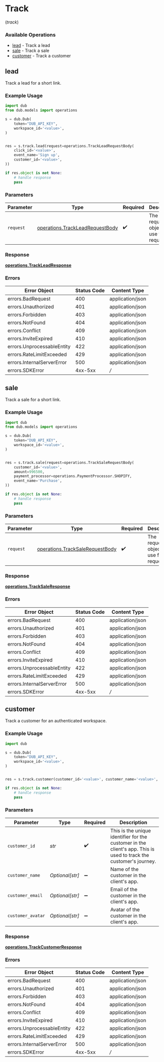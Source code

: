 # Track
(*track*)

### Available Operations

* [lead](#lead) - Track a lead
* [sale](#sale) - Track a sale
* [customer](#customer) - Track a customer

## lead

Track a lead for a short link.

### Example Usage

```python
import dub
from dub.models import operations

s = dub.Dub(
    token="DUB_API_KEY",
    workspace_id='<value>',
)


res = s.track.lead(request=operations.TrackLeadRequestBody(
    click_id='<value>',
    event_name='Sign up',
    customer_id='<value>',
))

if res.object is not None:
    # handle response
    pass

```

### Parameters

| Parameter                                                                          | Type                                                                               | Required                                                                           | Description                                                                        |
| ---------------------------------------------------------------------------------- | ---------------------------------------------------------------------------------- | ---------------------------------------------------------------------------------- | ---------------------------------------------------------------------------------- |
| `request`                                                                          | [operations.TrackLeadRequestBody](../../models/operations/trackleadrequestbody.md) | :heavy_check_mark:                                                                 | The request object to use for the request.                                         |


### Response

**[operations.TrackLeadResponse](../../models/operations/trackleadresponse.md)**
### Errors

| Error Object               | Status Code                | Content Type               |
| -------------------------- | -------------------------- | -------------------------- |
| errors.BadRequest          | 400                        | application/json           |
| errors.Unauthorized        | 401                        | application/json           |
| errors.Forbidden           | 403                        | application/json           |
| errors.NotFound            | 404                        | application/json           |
| errors.Conflict            | 409                        | application/json           |
| errors.InviteExpired       | 410                        | application/json           |
| errors.UnprocessableEntity | 422                        | application/json           |
| errors.RateLimitExceeded   | 429                        | application/json           |
| errors.InternalServerError | 500                        | application/json           |
| errors.SDKError            | 4xx-5xx                    | */*                        |

## sale

Track a sale for a short link.

### Example Usage

```python
import dub
from dub.models import operations

s = dub.Dub(
    token="DUB_API_KEY",
    workspace_id='<value>',
)


res = s.track.sale(request=operations.TrackSaleRequestBody(
    customer_id='<value>',
    amount=996500,
    payment_processor=operations.PaymentProcessor.SHOPIFY,
    event_name='Purchase',
))

if res.object is not None:
    # handle response
    pass

```

### Parameters

| Parameter                                                                          | Type                                                                               | Required                                                                           | Description                                                                        |
| ---------------------------------------------------------------------------------- | ---------------------------------------------------------------------------------- | ---------------------------------------------------------------------------------- | ---------------------------------------------------------------------------------- |
| `request`                                                                          | [operations.TrackSaleRequestBody](../../models/operations/tracksalerequestbody.md) | :heavy_check_mark:                                                                 | The request object to use for the request.                                         |


### Response

**[operations.TrackSaleResponse](../../models/operations/tracksaleresponse.md)**
### Errors

| Error Object               | Status Code                | Content Type               |
| -------------------------- | -------------------------- | -------------------------- |
| errors.BadRequest          | 400                        | application/json           |
| errors.Unauthorized        | 401                        | application/json           |
| errors.Forbidden           | 403                        | application/json           |
| errors.NotFound            | 404                        | application/json           |
| errors.Conflict            | 409                        | application/json           |
| errors.InviteExpired       | 410                        | application/json           |
| errors.UnprocessableEntity | 422                        | application/json           |
| errors.RateLimitExceeded   | 429                        | application/json           |
| errors.InternalServerError | 500                        | application/json           |
| errors.SDKError            | 4xx-5xx                    | */*                        |

## customer

Track a customer for an authenticated workspace.

### Example Usage

```python
import dub

s = dub.Dub(
    token="DUB_API_KEY",
    workspace_id='<value>',
)


res = s.track.customer(customer_id='<value>', customer_name='<value>', customer_email='Wilson.Smith@gmail.com', customer_avatar='<value>')

if res.object is not None:
    # handle response
    pass

```

### Parameters

| Parameter                                                                                                         | Type                                                                                                              | Required                                                                                                          | Description                                                                                                       |
| ----------------------------------------------------------------------------------------------------------------- | ----------------------------------------------------------------------------------------------------------------- | ----------------------------------------------------------------------------------------------------------------- | ----------------------------------------------------------------------------------------------------------------- |
| `customer_id`                                                                                                     | *str*                                                                                                             | :heavy_check_mark:                                                                                                | This is the unique identifier for the customer in the client's app. This is used to track the customer's journey. |
| `customer_name`                                                                                                   | *Optional[str]*                                                                                                   | :heavy_minus_sign:                                                                                                | Name of the customer in the client's app.                                                                         |
| `customer_email`                                                                                                  | *Optional[str]*                                                                                                   | :heavy_minus_sign:                                                                                                | Email of the customer in the client's app.                                                                        |
| `customer_avatar`                                                                                                 | *Optional[str]*                                                                                                   | :heavy_minus_sign:                                                                                                | Avatar of the customer in the client's app.                                                                       |


### Response

**[operations.TrackCustomerResponse](../../models/operations/trackcustomerresponse.md)**
### Errors

| Error Object               | Status Code                | Content Type               |
| -------------------------- | -------------------------- | -------------------------- |
| errors.BadRequest          | 400                        | application/json           |
| errors.Unauthorized        | 401                        | application/json           |
| errors.Forbidden           | 403                        | application/json           |
| errors.NotFound            | 404                        | application/json           |
| errors.Conflict            | 409                        | application/json           |
| errors.InviteExpired       | 410                        | application/json           |
| errors.UnprocessableEntity | 422                        | application/json           |
| errors.RateLimitExceeded   | 429                        | application/json           |
| errors.InternalServerError | 500                        | application/json           |
| errors.SDKError            | 4xx-5xx                    | */*                        |
